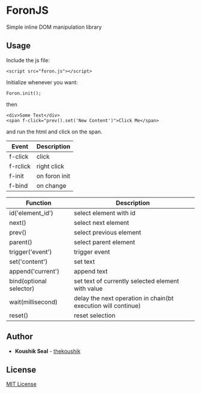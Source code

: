 # ForonJS 

Simple inline DOM manipulation library

## Usage

Include the js file:
```
<script src="foron.js"></script>
```

Initialize whenever you want:
```
Foron.init();
```
then
```
<div>Some Text</div>
<span f-click="prev().set('New Content')">Click Me</span>
```
and run the html and click on the span.

Event | Description
--- | ---
f-click | click
f-rclick | right click
f-init | on foron init
f-bind | on change

Function | Description
--- | ---
id('element_id') | select element with id
next() | select next element
prev() | select previous element
parent() | select parent element
trigger('event') | trigger event
set('content') | set text
append('current') | append text
bind(optional selector) | set text of currently selected element with value
wait(millisecond) | delay the next operation in chain(bt execution will continue)
reset() | reset selection


## Author

* **Koushik Seal** - [thekoushik](https://github.com/thekoushik)

## License

[MIT License](http://en.wikipedia.org/wiki/MIT_License)

